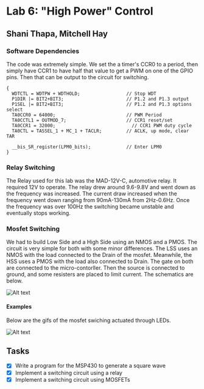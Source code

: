 # Lab 6: "High Power" Control
## Shani Thapa, Mitchell Hay

### Software Dependencies
The code was extremely simple. We set the a timer's CCR0 to a period, then simply have CCR1 to have half that value to get a PWM on one of the GPIO pins. Then that can be output to the circuit for switching.  
```
{
  WDTCTL = WDTPW + WDTHOLD;                 // Stop WDT
  P1DIR |= BIT2+BIT3;                       // P1.2 and P1.3 output
  P1SEL |= BIT2+BIT3;                       // P1.2 and P1.3 options select
  TA0CCR0 = 64000;                          // PWM Period
  TA0CCTL1 = OUTMOD_7;                      // CCR1 reset/set
  TA0CCR1 = 32000;                            // CCR1 PWM duty cycle
  TA0CTL = TASSEL_1 + MC_1 + TACLR;         // ACLK, up mode, clear TAR

  __bis_SR_register(LPM0_bits);             // Enter LPM0
}
```

### Relay Switching 
The Relay used for this lab was the MAD-12V-C, automotive relay. It required 12V to operate. The relay drew around 9.6-9.8V and went down as the frequency was increased. The current draw increased when the frequency went down ranging from 90mA-130mA from 2Hz-0.6Hz. Once the frequency was over 100Hz the switching became unstable and eventually stops working. 

### Mosfet Switching 
We had to build Low Side and a High Side using an NMOS and a PMOS. The circuit is very simple for both with some minor differences. The LSS uses an NMOS with the load connected to the Drain of the mosfet. Meanwhile, the HSS uses a PMOS with the load also connected to Drain. The gate on both are connected to the micro-contorller. Then the source is connected to ground, and some resisters are placed to limit current. The schematics are below. 

![Alt text](https://user-images.githubusercontent.com/31711430/33403750-9410471c-d52f-11e7-9760-08b14539a200.PNG)

#### Examples
Below are the gifs of the mosfet swiching actuated through LEDs.

![Alt text](https://user-images.githubusercontent.com/31711430/33402326-34781f8c-d52a-11e7-8809-f35d6e29d003.gif)

## Tasks
* [x] Write a program for the MSP430 to generate a square wave
* [x] Implement a switching circuit using a relay
* [x] Implement a switching circuit using MOSFETs
